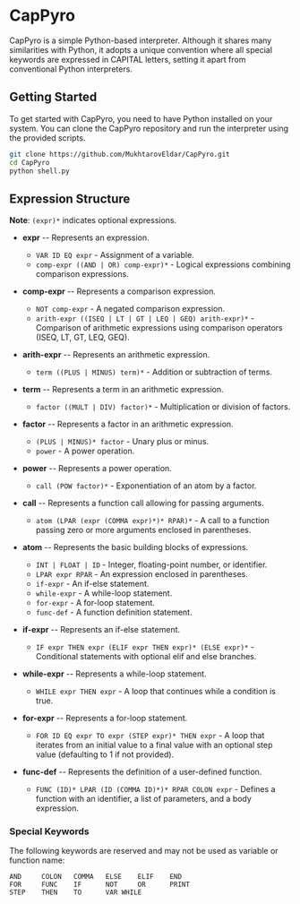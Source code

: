 # CapPyro

CapPyro is a simple Python-based interpreter. Although it shares many similarities with Python, it adopts a unique convention where all special keywords are expressed in CAPITAL letters, setting it apart from conventional Python interpreters.

## Getting Started

To get started with CapPyro, you need to have Python installed on your system. You can clone the CapPyro repository and run the interpreter using the provided scripts.

```bash
git clone https://github.com/MukhtarovEldar/CapPyro.git
cd CapPyro
python shell.py
```

## Expression Structure
**Note**: `(expr)*` indicates optional expressions.

- **expr** -- Represents an expression.
  - `VAR ID EQ expr` - Assignment of a variable.
  - `comp-expr ((AND | OR) comp-expr)*` - Logical expressions combining comparison expressions.

- **comp-expr** -- Represents a comparison expression.
  - `NOT comp-expr` - A negated comparison expression.
  - `arith-expr ((ISEQ | LT | GT | LEQ | GEQ) arith-expr)*` - Comparison of arithmetic expressions using comparison operators (ISEQ, LT, GT, LEQ, GEQ).

- **arith-expr** -- Represents an arithmetic expression.
  - `term ((PLUS | MINUS) term)*` - Addition or subtraction of terms.

- **term** -- Represents a term in an arithmetic expression.
  - `factor ((MULT | DIV) factor)*` - Multiplication or division of factors.

- **factor** -- Represents a factor in an arithmetic expression.
  - `(PLUS | MINUS)* factor` - Unary plus or minus.
  - `power` - A power operation.

- **power** -- Represents a power operation.
  - `call (POW factor)*` - Exponentiation of an atom by a factor.

- **call** -- Represents a function call allowing for passing arguments.
  - `atom (LPAR (expr (COMMA expr)*)* RPAR)*` - A call to a function passing zero or more arguments enclosed in parentheses.

- **atom** -- Represents the basic building blocks of expressions.
  - `INT | FLOAT | ID` - Integer, floating-point number, or identifier.
  - `LPAR expr RPAR` - An expression enclosed in parentheses.
  - `if-expr` - An if-else statement.
  - `while-expr` - A while-loop statement.
  - `for-expr` - A for-loop statement.
  - `func-def` - A function definition statement.

- **if-expr** -- Represents an if-else statement.
  - `IF expr THEN expr (ELIF expr THEN expr)* (ELSE expr)*` - Conditional statements with optional elif and else branches.

- **while-expr** -- Represents a while-loop statement.
  - `WHILE expr THEN expr` - A loop that continues while a condition is true.

- **for-expr** -- Represents a for-loop statement.
  - `FOR ID EQ expr TO expr (STEP expr)* THEN expr` - A loop that iterates from an initial value to a final value with an optional step value (defaulting to 1 if not provided).

- **func-def** -- Represents the definition of a user-defined function.
  - `FUNC (ID)* LPAR (ID (COMMA ID)*)* RPAR COLON expr` - Defines a function with an identifier, a list of parameters, and a body expression.


### Special Keywords
The following keywords are reserved and may not be used as variable or function name:
```
AND     COLON   COMMA   ELSE	ELIF	END     
FOR     FUNC    IF      NOT     OR      PRINT
STEP    THEN	TO      VAR	WHILE
```



